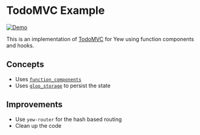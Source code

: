 # TodoMVC Example

[![Demo](https://img.shields.io/website?label=demo&url=https%3A%2F%2Fexamples.yew.rs%2Ffunction_todomvc)](https://examples.yew.rs/function_todomvc)

This is an implementation of [TodoMVC](http://todomvc.com/) for Yew using function components and hooks.

## Concepts

- Uses [`function_components`](https://yew.rs/docs/next/concepts/function-components/introduction)
- Uses [`gloo_storage`](https://gloo-rs.web.app/docs/storage) to persist the state

## Improvements

- Use `yew-router` for the hash based routing
- Clean up the code
